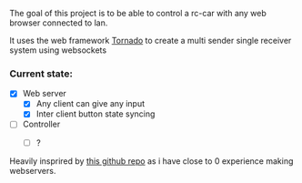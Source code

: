 The goal of this project is to be able to control a rc-car with any web browser connected to lan.

It uses the web framework [Tornado](https://www.tornadoweb.org/en/stable/) to create a multi sender single receiver system using websockets

### Current state:

- [X] Web server
  - [X] Any client can give any input
  - [X] Inter client button state syncing
- [ ] Controller  
  - [ ] ?


Heavily insprired by [this github repo](https://github.com/cankav/simple_websocket_example) as i have close to 0 experience making webservers.